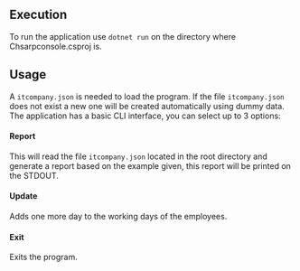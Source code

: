 ## Execution

To run the application use `dotnet run` on the directory where Chsarpconsole.csproj is.


## Usage

A `itcompany.json` is needed to load the program.
If the file  `itcompany.json` does not exist a new one will be created automatically using dummy data.
The application has a basic CLI interface, you can select up to 3 options:

#### Report

This will read the file `itcompany.json` located in the root directory and generate a report based on the example given, this report will be printed on the STDOUT. 

#### Update

Adds one more day to the working days of the employees.

#### Exit

Exits the program.